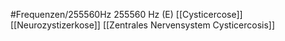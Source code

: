 #Frequenzen/255560Hz
255560 Hz (E)
[[Cysticercose]]
[[Neurozystizerkose]]
[[Zentrales Nervensystem Cysticercosis]]